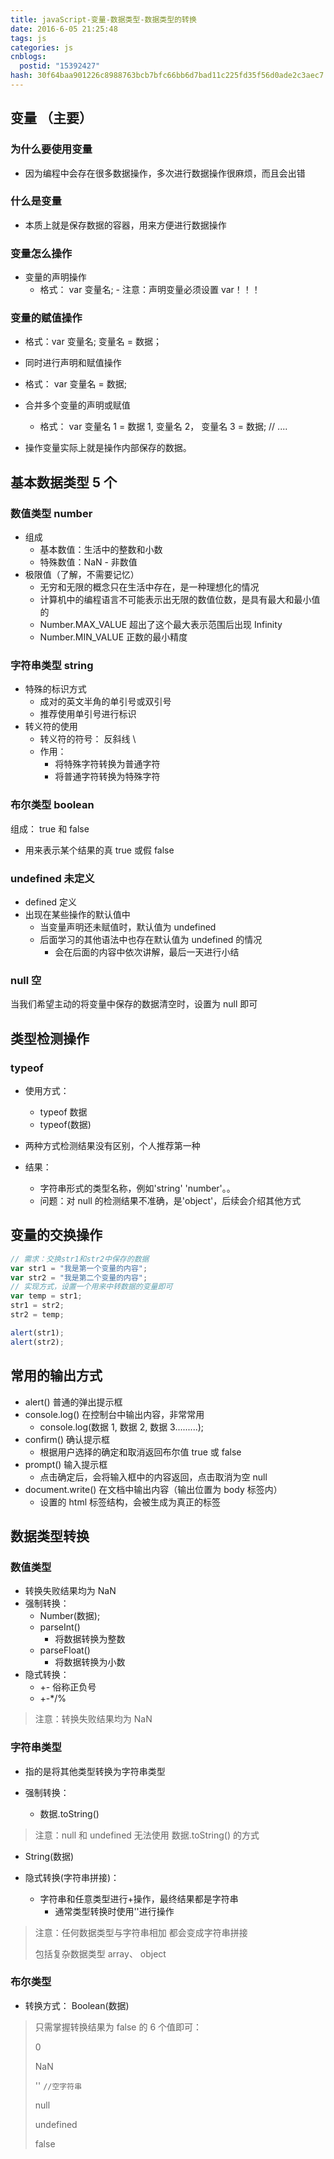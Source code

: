 ```yaml
---
title: javaScript-变量-数据类型-数据类型的转换
date: 2016-6-05 21:25:48
tags: js
categories: js
cnblogs:
  postid: "15392427"
hash: 30f64baa901226c8988763bcb7bfc66bb6d7bad11c225fd35f56d0ade2c3aec7
---
```


## 变量 （主要）

### 为什么要使用变量

- 因为编程中会存在很多数据操作，多次进行数据操作很麻烦，而且会出错

### 什么是变量

- 本质上就是保存数据的容器，用来方便进行数据操作

### 变量怎么操作

- 变量的声明操作
  - 格式： var 变量名; - 注意：声明变量必须设置 var！！！
  <!--more-->

### 变量的赋值操作

- 格式：var 变量名; 变量名 = 数据；

- 同时进行声明和赋值操作
- 格式： var 变量名 = 数据;
- 合并多个变量的声明或赋值

  - 格式： var 变量名 1 = 数据 1, 变量名 2， 变量名 3 = 数据; // ....

- 操作变量实际上就是操作内部保存的数据。

## 基本数据类型 5 个

### 数值类型 number

- 组成
  - 基本数值：生活中的整数和小数
  - 特殊数值：NaN - 非数值
- 极限值（了解，不需要记忆）
  - 无穷和无限的概念只在生活中存在，是一种理想化的情况
  - 计算机中的编程语言不可能表示出无限的数值位数，是具有最大和最小值的
  - Number.MAX_VALUE 超出了这个最大表示范围后出现 Infinity
  - Number.MIN_VALUE 正数的最小精度

### 字符串类型 string

- 特殊的标识方式
  - 成对的英文半角的单引号或双引号
  - 推荐使用单引号进行标识
- 转义符的使用
  - 转义符的符号： 反斜线 \
  - 作用：
    - 将特殊字符转换为普通字符
    - 将普通字符转换为特殊字符

### 布尔类型 boolean

组成： true 和 false

- 用来表示某个结果的真 true 或假 false

### undefined 未定义

- defined 定义
- 出现在某些操作的默认值中
  - 当变量声明还未赋值时，默认值为 undefined
  - 后面学习的其他语法中也存在默认值为 undefined 的情况
    - 会在后面的内容中依次讲解，最后一天进行小结

### null 空

当我们希望主动的将变量中保存的数据清空时，设置为 null 即可

## 类型检测操作

### typeof

- 使用方式：

  - typeof 数据
  - typeof(数据)

- 两种方式检测结果没有区别，个人推荐第一种
- 结果：
  - 字符串形式的类型名称，例如'string' 'number'。。
  - 问题：对 null 的检测结果不准确，是'object'，后续会介绍其他方式

## 变量的交换操作

```js
// 需求：交换str1和str2中保存的数据
var str1 = "我是第一个变量的内容";
var str2 = "我是第二个变量的内容";
// 实现方式，设置一个用来中转数据的变量即可
var temp = str1;
str1 = str2;
str2 = temp;

alert(str1);
alert(str2);
```

## 常用的输出方式

- alert() 普通的弹出提示框
- console.log() 在控制台中输出内容，非常常用
  - console.log(数据 1, 数据 2, 数据 3.........);
- confirm() 确认提示框
  - 根据用户选择的确定和取消返回布尔值 true 或 false
- prompt() 输入提示框
  - 点击确定后，会将输入框中的内容返回，点击取消为空 null
- document.write() 在文档中输出内容（输出位置为 body 标签内）
  - 设置的 html 标签结构，会被生成为真正的标签

## 数据类型转换

### 数值类型

- 转换失败结果均为 NaN
- 强制转换：
  - Number(数据);
  - parseInt()
    - 将数据转换为整数
  - parseFloat()
    - 将数据转换为小数
- 隐式转换：
  - +- 俗称正负号
  - +-\*/%

> 注意：转换失败结果均为 NaN

### 字符串类型

- 指的是将其他类型转换为字符串类型

- 强制转换：
  - 数据.toString()

> 注意：null 和 undefined 无法使用 数据.toString() 的方式

- String(数据)

- 隐式转换(字符串拼接)：
  - 字符串和任意类型进行+操作，最终结果都是字符串
    - 通常类型转换时使用''进行操作

> 注意：任何数据类型与字符串相加 都会变成字符串拼接
>
> 包括复杂数据类型 array、 object

### 布尔类型

- 转换方式： Boolean(数据)

> 只需掌握转换结果为 false 的 6 个值即可：
>
> 0
>
> NaN
>
> '' `//空字符串`
>
> null
>
> undefined
>
> false

